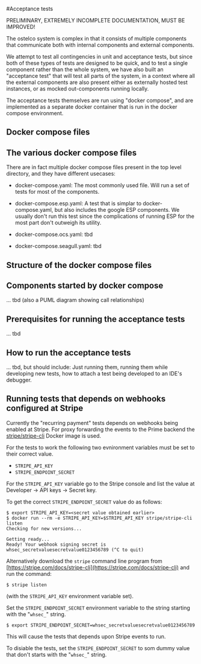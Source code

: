 #Acceptance tests

PRELIMINARY, EXTREMELY INCOMPLETE DOCUMENTATION, MUST BE IMPROVED!

The ostelco system is complex in that it consists of multiple components that
communicate both with internal components and external components.

We attempt to test all contingencies in unit and acceptance tests, but
since both of these types of tests are designed to be quick, and to
test a single component rather than the whole system, we have also
built an "acceptance test" that will test all parts of the system, in
a context where all the external components are also present either as
externally hosted test instances, or as mocked out-components running
locally.

The acceptance tests themselves are run using "docker compose", and
are implemented as a separate docker container that is run in the
docker compose environment.

## Docker compose files

## The various docker compose files
There are in fact multiple docker compose  files present in the
top level directory, and they have different usecases:


 *  docker-compose.yaml: The most commonly used file.  Will 
    run a set of tests for most of the components.

 *  docker-compose.esp.yaml: A test that is simplar to docker-compose.yaml,
    but also includes the google ESP components. We usually don't run this test
    since the complications of running ESP for the most part don't outweigh
    its utility.

 *  docker-compose.ocs.yaml:  tbd
 *  docker-compose.seagull.yaml: tbd

## Structure of the docker compose files

## Components started by docker compose

... tbd (also a PUML diagram showing call relationships)


## Prerequisites for running the acceptance tests
 
  ... tbd


## How to run the acceptance tests

  ... tbd, but should include:   Just running them, running them while developing new tests, how to attach  a test being developed to an IDE's debugger.


## Running tests that depends on webhooks configured at Stripe


Currently the "recurring payment" tests depends on webhooks being enabled at Stripe. For proxy forwarding the events to the Prime backend the [stripe/stripe-cli](https://hub.docker.com/r/stripe/stripe-cli) Docker image is used.

For the tests to work the following two evnironment variables must be set to their correct value.

 - `STRIPE_API_KEY`
 - `STRIPE_ENDPOINT_SECRET`

For the `STRIPE_API_KEY` variable go to the Stripe console and list the value at Developer -> API keys -> Secret key.

To get the correct `STRIPE_ENDPOINT_SECRET` value do as follows:

    $ export STRIPE_API_KEY=<secret value obtained earlier>
    $ docker run --rm -e STRIPE_API_KEY=$STRIPE_API_KEY stripe/stripe-cli listen
    Checking for new versions...

    Getting ready...
    Ready! Your webhook signing secret is whsec_secretvaluesecretvalue0123456789 (^C to quit)

Alternatively download the `stripe` command line program from [https://stripe.com/docs/stripe-cli](https://stripe.com/docs/stripe-cli) and run the command:

    $ stripe listen

(with the `STRIPE_API_KEY` environment variable set).

Set the `STRIPE_ENDPOINT_SECRET` environment variable to the string starting with the "`whsec_`" string.

    $ export STRIPE_ENDPOINT_SECRET=whsec_secretvaluesecretvalue0123456789

This will cause the tests that depends upon Stripe events to run.

To disiable the tests, set the `STRIPE_ENDPOINT_SECRET` to som dummy value that don't starts with the "`whsec_`" string.
